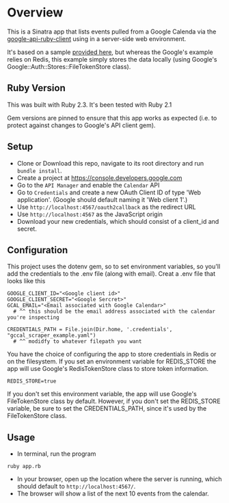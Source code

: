 # Overview

This is a Sinatra app that lists events pulled from a Google Calenda via the 
[google-api-ruby-client](https://github.com/google/google-api-ruby-client)
using in a server-side web environment.

It's based on a sample 
[provided here](https://github.com/google/google-api-ruby-client/tree/master/samples/web),
but whereas the Google's example relies on Redis, this example simply stores the data locally
(using Google's Google::Auth::Stores::FileTokenStore class).

## Ruby Version

This was built with Ruby 2.3. It's been tested with Ruby 2.1

Gem versions are pinned to ensure that this app works as expected (i.e. to protect against
changes to Google's API client gem).

## Setup

* Clone or Download this repo, navigate to its root directory and run `bundle install`.
* Create a project at https://console.developers.google.com
* Go to the `API Manager` and enable the `Calendar` API
* Go to `Credentials` and create a new OAuth Client ID of type 
'Web application'. (Google should default naming it 'Web client 1'.)
* Use `http://localhost:4567/oauth2callback` as the redirect URL
* Use `http://localhost:4567` as the JavaScript origin
* Download your new credentials, which should consist of a client_id and secret.

## Configuration

This project uses the dotenv gem, so to set environment variables, so you'll
add the credentials to the .env file (along with email).  Creat a .env file that looks like this

```
GOOGLE_CLIENT_ID="<Google client id>"   
GOOGLE_CLIENT_SECRET="<Google Sercret>" 
GCAL_EMAIL="<Email associated with Google Calendar>"
  # ^^ this should be the email address associated with the calendar you're inspecting

CREDENTIALS_PATH = File.join(Dir.home, '.credentials', "gccal_scraper_example.yaml")
  # ^^ modidfy to whatever filepath you want
```

You have the choice of configuring the app to store credentials in Redis or on the
filesystem.  If you set an environment variable for REDIS_STORE the app will use Google's
RedisTokenStore class to store token information.  

```
REDIS_STORE=true
```

If you don't set this environment variable, the app will use Google's 
FileTokenStore class by default. However, if you don't set the REDIS_STORE variable,
be sure to set the CREDENTIALS_PATH, since it's used by the FileTokenStore class.


## Usage
* In terminal, run the program

```
ruby app.rb
```

* In your browser, open up the location where the server is running, which 
should default to `http://localhost:4567/`.
* The browser will show a list of the next 10 events from the calendar. 

